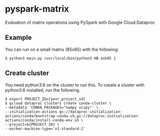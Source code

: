 # pyspark-matrix
Evaluation of matrix operations using PySpark with Google Cloud Dataproc


## Example
You can run on a small matrix (85x85) with the following:

```
$ python3 main.py /usr/local/bin/python3 HB ash85 1
```


## Create cluster
You need python3.6 on the cluster to run this. To create a cluster with python3.6 installed, run the following.

```
$ export PROJECT_ID=[your_project_id]
$ gcloud dataproc clusters create conda-cluster \
--metadata 'CONDA_PACKAGES="numpy scipy"' \
--initialization-actions gs://dataproc-initialization-actions/conda/bootstrap-conda.sh,gs://dataproc-initialization-actions/conda/install-conda-env.sh \
--project=${PROJECT_ID} \
--worker-machine-type='n1-standard-2' 
```
